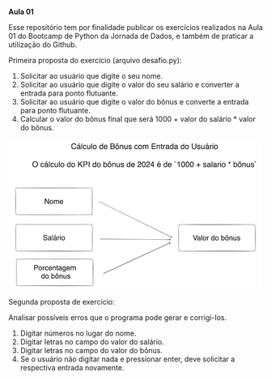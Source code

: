 **Aula 01**
   
Esse repositório tem por finalidade publicar os exercícios realizados na Aula 01 do Bootcamp de Python da Jornada de Dados, e também de praticar a utilização do Github.

Primeira proposta do exercício (arquivo desafio.py):

1. Solicitar ao usuário que digite o seu nome.
2. Solicitar ao usuário que digite o valor do seu salário e converter a entrada para ponto flutuante.
3. Solicitar ao usuário que digite o valor do bônus e converte a entrada para ponto flutuante.
4. Calcular o valor do bônus final que será 1000 + valor do salário * valor do bônus.


 ![ texto](kpi.png)

Segunda proposta de exercício:

Analisar possíveis erros que o programa pode gerar e corrigí-los.

1. Digitar números no lugar do nome.
2. Digitar letras no campo do valor do salário.
3. Digitar letras no campo do valor do bônus.
5. Se o usuário não digitar nada e pressionar enter, deve solicitar a respectiva entrada novamente.